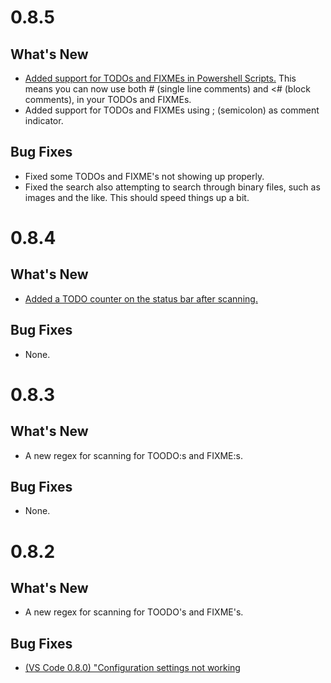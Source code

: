 0.8.5
=====

## What's New
- [Added support for TODOs and FIXMEs in Powershell Scripts.](https://github.com/MattiasPernhult/vscode-todo/issues/36)
This means you can now use both # (single line comments) and <# (block comments), in your TODOs and FIXMEs.
- Added support for TODOs and FIXMEs using ; (semicolon) as comment indicator.

## Bug Fixes
- Fixed some TODOs and FIXME's not showing up properly.
- Fixed the search also attempting to search through binary files, such as images and the like.
This should speed things up a bit.

0.8.4
=====

## What's New
- [Added a TODO counter on the status bar after scanning.](https://github.com/MattiasPernhult/vscode-todo/issues/38)

## Bug Fixes
- None.

0.8.3
=====

## What's New
- A new regex for scanning for TOODO:s and FIXME:s.

## Bug Fixes
- None.

0.8.2
=====

## What's New
- A new regex for scanning for TOODO's and FIXME's.

## Bug Fixes
- [(VS Code 0.8.0) "Configuration settings not working](https://github.com/MattiasPernhult/vscode-todo/issues/43)